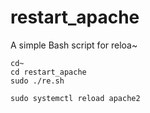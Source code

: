 # restart_apache
A simple Bash script for reloa~
```
cd~
cd restart_apache
sudo ./re.sh

sudo systemctl reload apache2

```